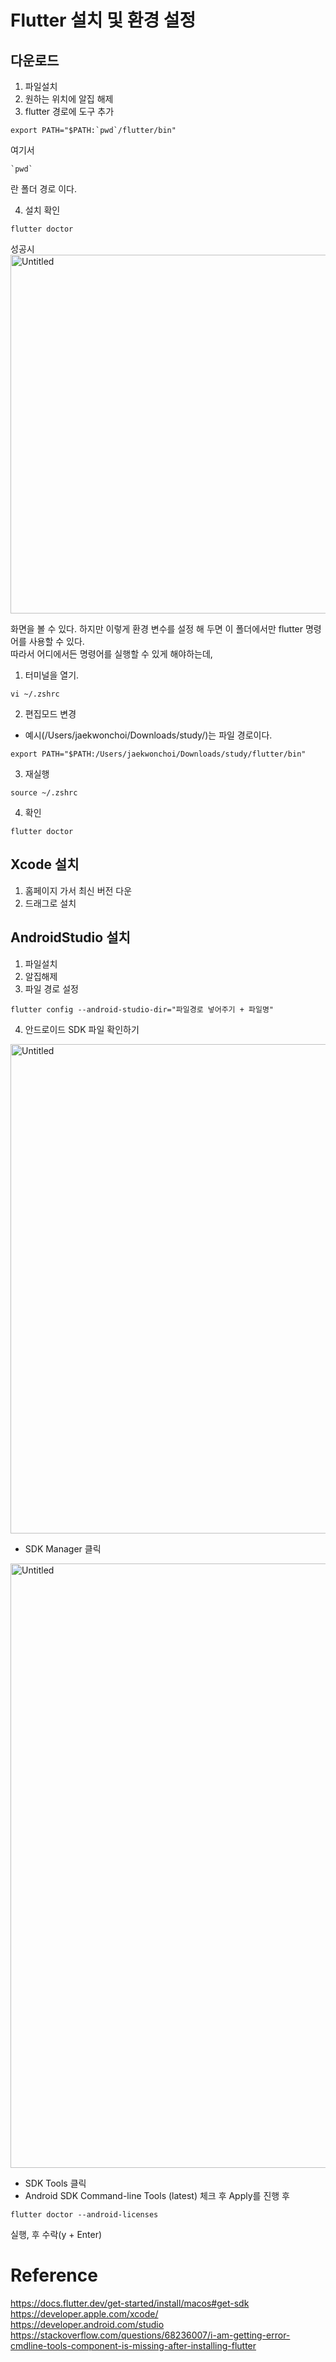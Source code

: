 # Flutter 설치 및 환경 설정

## 다운로드 
1. 파일설치
2. 원하는 위치에 알집 해제
3. flutter 경로에 도구 추가

~~~
export PATH="$PATH:`pwd`/flutter/bin"
~~~
여기서  
~~~
`pwd`
~~~
란 폴더 경로 이다.

4. 설치 확인  

~~~
flutter doctor
~~~
성공시   
<img width="574" alt="Untitled" src="https://github.com/choijaegwon/choijaegwon.github.io/assets/68246962/f76dadb8-7980-4a05-99ac-6709dbca8b94">  

화면을 볼 수 있다.
하지만 이렇게 환경 변수를 설정 해 두면 이 폴더에서만 flutter 명령어를 사용할 수 있다.  
따라서 어디에서든 명령어를 실행할 수 있게 해야하는데,  
1. 터미널을 열기.  

~~~
vi ~/.zshrc
~~~  

2. 편집모드 변경  
- 예시(/Users/jaekwonchoi/Downloads/study/)는 파일 경로이다.  

~~~
export PATH="$PATH:/Users/jaekwonchoi/Downloads/study/flutter/bin"
~~~
  
3. 재실행  

~~~
source ~/.zshrc
~~~ 

4. 확인  

~~~
flutter doctor
~~~

## Xcode 설치
1. 홈페이지 가서 최신 버전 다운
2. 드래그로 설치

## AndroidStudio 설치
1. 파일설치
2. 알집해제
3. 파일 경로 설정  

~~~
flutter config --android-studio-dir="파일경로 넣어주기 + 파일명"
~~~

4. 안드로이드 SDK 파일 확인하기  

<img width="783" alt="Untitled" src="https://github.com/choijaegwon/choijaegwon.github.io/assets/68246962/2bec977d-df06-4576-9b94-5e304afd0c4c">  

- SDK Manager 클릭  

<img width="967" alt="Untitled" src="https://github.com/choijaegwon/choijaegwon.github.io/assets/68246962/851ec975-b747-4560-a0fc-6bbdfeadd5f3">  

- SDK Tools 클릭
- Android SDK Command-line Tools (latest) 체크 후 Apply를 진행 후  

~~~
flutter doctor --android-licenses
~~~
실행, 후 수락(y + Enter)


# Reference
https://docs.flutter.dev/get-started/install/macos#get-sdk   
https://developer.apple.com/xcode/  
https://developer.android.com/studio  
https://stackoverflow.com/questions/68236007/i-am-getting-error-cmdline-tools-component-is-missing-after-installing-flutter  

